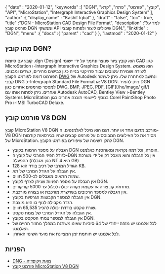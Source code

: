 {
  "date" : "2020-01-12",
  "keywords" :[ "DGN", "קובץ", "פורמט", "פתח", "קרא", "API", "MicroStation", "Intergraph Interactive Graphics Design System" ],
  "author" :{
    "display_name" : "Kashif Iqbal"
},
  "draft" : "false",
  "toc" : true,
  "title" :"DGN - MicroStation CAD Design File Format",
  "description" :"למד על פורמט קובץ DGN וממשקי API שיכולים ליצור ולפתוח קובצי DGN.",
  "linktitle" : "DGN",
  "menu" :{
    "docs" :{
      "parent" : "cad"
}
},
  "lastmod" : "2020-01-12"
}

## מהו קובץ DGN?

קובץ עם סיומת .dgn (Design) הוא קובץ ציור שנוצר ונתמך על ידי יישומי CAD כגון MicroStation ו-Intergraph Interactive Graphics Design System. הוא משמש ליצירה ושמירת עיצובים עבור פרויקטי בנייה כגון כבישים מהירים, גשרים ומבנים. הפורמט דומה לפורמט הקובץ [DWG](/he/cad/dwg/) של Autodesk ונחשב למתחרה שלו. ניתן לשמור קבצי DNG כ-Intergraph Standard File Format או V8 DGN. ניתן להמיר DGN למספר פורמטים אחרים כגון DWG, [BMP](/he/image/bmp/), [JPEG](/he/image/jpeg/), [PDF](/he/pdf/), [GIF](/he/image/ gif/) ואחרים. ניתן לפתוח אותו עם Autodesk AutoCAD, Bentley View ו-Bentley Systems MicroStation בנוסף ליישומי תוכנה אחרים כגון Corel PaintShop Photo Pro ו-IMSI TurboCAD Deluxe.

## פורמט קובץ V8 DGN

קובץ MicroStation V8 DGN מורכב מדגם אחד או יותר. דגם הוא מיכל לאלמנטים. ה-V8 DGN מסיר את כל האילוצים המבוססים על פורמט קבצים שהיו בגירסאות קודמות של MicroStation. להלן רשימה של שיפורים בפורמט הקובץ DGN.

* הגבלה על מספר הרמות בקובץ DGN הוסרה, וכל רמה נקראת ומאוחסנת כאלמנט.
* לגודל הפיזי המרבי של קובץ ה-DGN אין כל הגבלה והוא מוגבל רק על ידי מערכת ההפעלה (כגון מגבלת NT היא 4 GB)
* הגודל המרבי של רכיב בודד הוא 128 KB.
* אין הגבלה על הגודל המרבי של תא.
* שמות התאים מוגבלים לכ-500 תווים.
* אין הגבלה על מספר הפניות שניתן לצרף לקובץ DGN.
* מחרוזת קו, צורה או עקומת נקודה יכולה לכלול עד 5000 קודקודים.
* אין הגבלה למספר הרכיבים בשרשרת מורכבת או בצורה מורכבת.
* אין הגבלה למספר הקבוצות הגרפיות בקובץ DGN.
* הגדר מקבילה לנוף בו היא מוצבת.
* שורת טקסט בודדת יכולה להכיל 65,535 תווים.
* אין הגבלה על הגודל המרבי של צומת טקסט.
* אין הגבלה למספר צמתי הטקסט בקובץ DGN.
* לכל אלמנט יש מזהה ייחודי של 64 סיביות שאינו משתנה במהלך מחזור החיים של האלמנט.
* לכל אלמנט יש חותמת זמן המציינת את מועד השינוי האחרון.

## הפניות

* [DNG - מאת ויקיפדיה](https://en.wikipedia.org/wiki/DGN)
* [פורמט קובץ MicroStation V8 DGN](https://web.archive.org/web/20120713013730/http://docs.bentley.com/ko/MicroStation/ustnhelp47.html)


